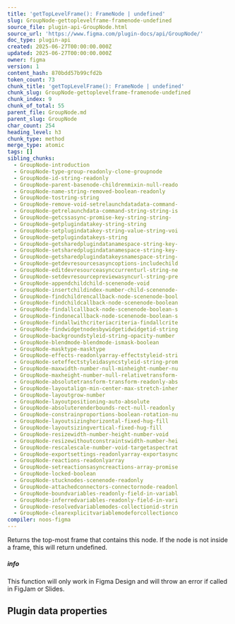 ```yaml
---
title: 'getTopLevelFrame(): FrameNode | undefined'
slug: GroupNode-gettoplevelframe-framenode-undefined
source_file: plugin-api-GroupNode.html
source_url: 'https://www.figma.com/plugin-docs/api/GroupNode/'
doc_type: plugin-api
created: 2025-06-27T00:00:00.000Z
updated: 2025-06-27T00:00:00.000Z
owner: figma
version: 1
content_hash: 870bdd57b99cfd2b
token_count: 73
chunk_title: 'getTopLevelFrame(): FrameNode | undefined'
chunk_slug: GroupNode-gettoplevelframe-framenode-undefined
chunk_index: 9
chunk_of_total: 55
parent_file: GroupNode.md
parent_slug: GroupNode
char_count: 254
heading_level: h3
chunk_type: method
merge_type: atomic
tags: []
sibling_chunks:
  - GroupNode-introduction
  - GroupNode-type-group-readonly-clone-groupnode
  - GroupNode-id-string-readonly
  - GroupNode-parent-basenode-childrenmixin-null-reado
  - GroupNode-name-string-removed-boolean-readonly
  - GroupNode-tostring-string
  - GroupNode-remove-void-setrelaunchdatadata-command-
  - GroupNode-getrelaunchdata-command-string-string-is
  - GroupNode-getcssasync-promise-key-string-string-
  - GroupNode-getplugindatakey-string-string
  - GroupNode-setplugindatakey-string-value-string-voi
  - GroupNode-getplugindatakeys-string
  - GroupNode-getsharedplugindatanamespace-string-key-
  - GroupNode-setsharedplugindatanamespace-string-key-
  - GroupNode-getsharedplugindatakeysnamespace-string-
  - GroupNode-getdevresourcesasyncoptions-includechild
  - GroupNode-editdevresourceasynccurrenturl-string-ne
  - GroupNode-setdevresourcepreviewasyncurl-string-pre
  - GroupNode-appendchildchild-scenenode-void
  - GroupNode-insertchildindex-number-child-scenenode-
  - GroupNode-findchildrencallback-node-scenenode-bool
  - GroupNode-findchildcallback-node-scenenode-boolean
  - GroupNode-findallcallback-node-scenenode-boolean-s
  - GroupNode-findonecallback-node-scenenode-boolean-s
  - GroupNode-findallwithcriteriacriteria-findallcrite
  - GroupNode-findwidgetnodesbywidgetidwidgetid-string
  - GroupNode-backgroundstyleid-string-opacity-number
  - GroupNode-blendmode-blendmode-ismask-boolean
  - GroupNode-masktype-masktype
  - GroupNode-effects-readonlyarray-effectstyleid-stri
  - GroupNode-seteffectstyleidasyncstyleid-string-prom
  - GroupNode-maxwidth-number-null-minheight-number-nu
  - GroupNode-maxheight-number-null-relativetransform-
  - GroupNode-absolutetransform-transform-readonly-abs
  - GroupNode-layoutalign-min-center-max-stretch-inher
  - GroupNode-layoutgrow-number
  - GroupNode-layoutpositioning-auto-absolute
  - GroupNode-absoluterenderbounds-rect-null-readonly
  - GroupNode-constrainproportions-boolean-rotation-nu
  - GroupNode-layoutsizinghorizontal-fixed-hug-fill
  - GroupNode-layoutsizingvertical-fixed-hug-fill
  - GroupNode-resizewidth-number-height-number-void
  - GroupNode-resizewithoutconstraintswidth-number-hei
  - GroupNode-rescalescale-number-void-targetaspectrat
  - GroupNode-exportsettings-readonlyarray-exportasync
  - GroupNode-reactions-readonlyarray
  - GroupNode-setreactionsasyncreactions-array-promise
  - GroupNode-locked-boolean
  - GroupNode-stucknodes-scenenode-readonly
  - GroupNode-attachedconnectors-connectornode-readonl
  - GroupNode-boundvariables-readonly-field-in-variabl
  - GroupNode-inferredvariables-readonly-field-in-vari
  - GroupNode-resolvedvariablemodes-collectionid-strin
  - GroupNode-clearexplicitvariablemodeforcollectionco
compiler: noos-figma
---
```


Returns the top-most frame that contains this node. If the node is not inside a frame, this will return undefined.

##### info

This function will only work in Figma Design and will throw an error if called in FigJam or Slides.

## Plugin data properties
